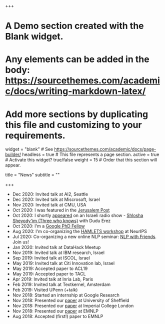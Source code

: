 +++
# A Demo section created with the Blank widget.
# Any elements can be added in the body: https://sourcethemes.com/academic/docs/writing-markdown-latex/
# Add more sections by duplicating this file and customizing to your requirements.

widget = "blank"  # See https://sourcethemes.com/academic/docs/page-builder/
headless = true  # This file represents a page section.
active = true  # Activate this widget? true/false
weight = 15  # Order that this section will appear.

title = "News"
subtitle = ""

+++
* Dec 2020: Invited talk at AI2, Seattle
* Dec 2020: Invited talk at Miscrosoft, Israel
* Nov 2020: Invited talk at CMU, USA
* Oct 2020: I was featured in the [Jerusalem Post](https://www.jpost.com/israel-news/bar-ilan-doctoral-student-receives-google-phd-fellowship-647545)
* Oct 2020: I shortly [appeared](https://www.ifat.com/InfoBuzzerItemPage/?resourceId=10230369&appUser=0&resourceId=10230369&appUser=0) on an Israeli radio show - [Shlosha Sheyody'im (Three who knows)](https://www.kan.org.il/podcast/program.aspx/?progId=2029) with Dudu Erez
* Oct 2020: I'm a [Google PhD Fellow](https://ai.googleblog.com/2020/10/announcing-2020-google-phd-fellows.html)
* Aug 2020: I'm co-organizing the [HAMLETS workshop](https://hamlets-workshop.github.io/) at NeurIPS
* Jul 2020: Co-organizing a new online NLP seminar: [NLP with Friends](https://nlpwithfriends.com/). Join us!
* Jan 2020: Invited talk at DataHack Meetup
* Nov 2019: Invited talk at IBM research, Israel
* Sep 2019: Invited talk at ISCOL, Israel
* May 2019: Invited talk at Citi Innovation lab, Israel
* May 2019: Accepted paper to ACL19
* May 2019: Accepted paper to TACL
* Apr 2019: Invited talk at Inria Lab, Paris
* Feb 2019: Invited talk at Textkernel, Amsterdam
* Feb 2019: Visited UPenn (+talk)
* Nov 2018: Started an internship at Google Research
* Nov 2018: Presented our [paper](https://arxiv.org/abs/1808.06640) at University of Sheffield
* Nov 2018: Presented our [paper](https://arxiv.org/abs/1808.06640) at Imperial College London
* Nov 2018: Presented our [paper](https://arxiv.org/abs/1808.06640) at EMNLP
* Aug 2018: Accepted (first!) paper to EMNLP
